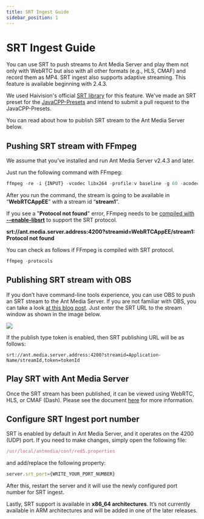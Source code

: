 ```yaml
---
title: SRT Ingest Guide
sidebar_position: 1
---
```

# SRT Ingest Guide

You can use SRT to push streams to Ant Media Server and play them not only with WebRTC but also with all other formats (e.g., HLS, CMAF) and record them as MP4. SRT ingest also supports adaptive streaming. This feature is available beginning with 2.4.3.

We used Haivision's official [SRT library](https://github.com/Haivision/srt) for this feature. We've made an SRT preset for the [JavaCPP-Presets](https://github.com/bytedeco/javacpp-presets) and intend to submit a pull request to the JavaCPP-Presets.

You can read about how to publish SRT stream to the Ant Media Server below.

## Pushing SRT stream with FFmpeg

We assume that you’ve installed and run Ant Media Server v2.4.3 and later. 

Just run the following command with FFmpeg:

```js
ffmpeg -re -i {INPUT} -vcodec libx264 -profile:v baseline -g 60 -acodec aac -f mpegts srt://ant.media.server.address:4200?streamid=WebRTCAppEE/stream1
```

After you run the command, the stream is going to be available in “**WebRTCAppEE**” with a stream id “**stream1**”.

If you see a "**Protocol not found**" error,  FFmpeg needs to be [compiled with **\--enable-libsrt**](https://srtlab.github.io/srt-cookbook/apps/ffmpeg/) to support the SRT protocol.

**srt://ant.media.server.address:4200?streamid\=WebRTCAppEE/stream1: Protocol not found**

You can check as follows if FFmpeg is compiled with SRT protocol.

```js
ffmpeg -protocols
```

## Publishing SRT stream with OBS

If you don’t have command-line tools experience, you can use OBS to push an SRT stream to the Ant Media Server. If you are not familiar with OBS, you can take a look [at this blog post](https://antmedia.io/how-to-use-obs-with-ant-media-server/). Just enter the SRT URL to the stream window as shown in the image below.

![](@site/static/img/Screen-Shot-2022-04-20-at-14.48.30-1024x811.png)

If the publish type token is enabled, then SRT publishing URL will be as follows:
```
srt://ant.media.server.address:4200?streamid=Application-Name/streamId,token=tokenId
```
## Play SRT with Ant Media Server

Once the SRT stream has been published, it can be viewed using WebRTC, HLS, or CMAF (Dash). Please see the document [here](https://antmedia.io/docs/category/playing-live-streams/) for more information.

## Configure SRT Ingest port number

SRT is enabled by default in Ant Media Server, and it operates on the 4200 (UDP) port. If you need to make changes, simply open the following file:

```js
/usr/local/antmedia/conf/red5.properties
```

and add/replace the following property:

```js
server.srt_port={WRITE_YOUR_PORT_NUMBER}
```

After this, restart the server and it will use the newly configured port number for SRT ingest.

Lastly, SRT support is available in **x86\_64 architectures**. It’s not currently available in ARM architectures and will be added in one of the later releases.
